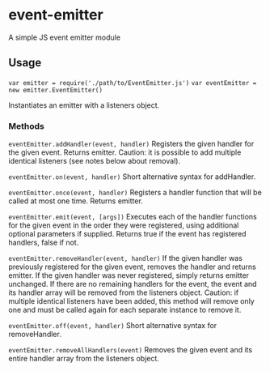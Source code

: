 # event-emitter

A simple JS event emitter module

## Usage

`var emitter = require('./path/to/EventEmitter.js')`
`var eventEmitter = new emitter.EventEmitter()`

Instantiates an emitter with a listeners object.

### Methods

`eventEmitter.addHandler(event, handler)`
Registers the given handler for the given event.  Returns emitter.
Caution:  it is possible to add multiple identical listeners (see notes below about removal).

`eventEmitter.on(event, handler)`
Short alternative syntax for addHandler.

`eventEmitter.once(event, handler)`
Registers a handler function that will be called at most one time.  Returns emitter.

`eventEmitter.emit(event, [args])`
Executes each of the handler functions for the given event in the order they were registered, using additional optional parameters if supplied.  Returns true if the event has registered handlers, false if not.

`eventEmitter.removeHandler(event, handler)`
If the given handler was previously registered for the given event, removes the handler and returns emitter.  If the given handler was never registered, simply returns emitter unchanged.
If there are no remaining handlers for the event, the event and its handler array will be removed from the listeners object.
Caution:  if multiple identical listeners have been added, this method will remove only one and must be called again for each separate instance to remove it.

`eventEmitter.off(event, handler)`
Short alternative syntax for removeHandler.

`eventEmitter.removeAllHandlers(event)`
Removes the given event and its entire handler array from the listeners object.
